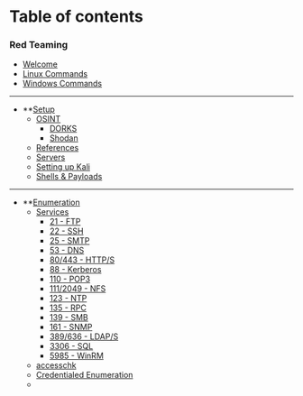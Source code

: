 # Table of contents

### Red Teaming
* [Welcome](README.md)
* [Linux Commands](linux%20commands.md)
* [Windows Commands](windows%20commands.md)
---
*  **[Setup](0%20-%20setup/README.md)
	* [OSINT](0%20-%20setup/osint/README.md)
		* [DORKS](0%20-%20setup/osint/dorks.md)
		* [Shodan](0%20-%20setup/osint/shodan.md)
	* [References](0%20-%20setup/references.md)
	* [Servers](0%20-%20setup/servers.md)
	* [Setting up Kali](0%20-%20setup/setting%20up%20kali.md)
	* [Shells & Payloads](0%20-%20setup/shells%20and%20payloads.md)

---
*  **[Enumeration](1%20-%20enumeration/README.md)
	* [Services](1%20-%20enumeration/services/README.md)
		* [21 - FTP](1%20-%20enumeration/services/21%20-%20FTP.md)
		* [22 - SSH](1%20-%20enumeration/services/22%20-%20SSH.md)
		* [25 - SMTP](1%20-%20enumeration/services/25%20-%20SMTP.md)
		* [53 - DNS](1%20-%20enumeration/services/53%20-%20DNS.md)
		* [80/443 - HTTP/S](1%20-%20enumeration/services/80%20-%20HTTP.md)
		* [88 - Kerberos](1%20-%20enumeration/services/88%20-%20Kerberos.md)
		* [110 - POP3](1%20-%20enumeration/services/110%20-%20POP3.md)
		* [111/2049 - NFS](1%20-%20enumeration/services/111%20-%20NFS.md)
		* [123 - NTP](1%20-%20enumeration/services/123%20-%20NTP.md)
		* [135 - RPC](1%20-%20enumeration/services/135%20-%20RPC.md)
		* [139 - SMB](1%20-%20enumeration/services/139%20-%20SMB.md)
		* [161 - SNMP](1%20-%20enumeration/services/161%20-%20SNMP.md)
		* [389/636 - LDAP/S](1%20-%20enumeration/services/389%20-%20LDAP.md)
		* [3306 - SQL](1%20-%20enumeration/services/3306%20-%20SQL.md)
		* [5985 - WinRM](1%20-%20enumeration/services/5985%20-%20WinRM.md)
	* [accesschk](1%20-%20enumeration/services/accesschk.md)
	* [Credentialed Enumeration](1%20-%20enumeration/services/credentialed#20enumeration.md)
	* 